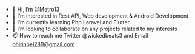 - 👋 Hi, I’m @Metro13
- 👀 I’m interested in Rest API, Web development & Android Development 
- 🌱 I’m currently learning Php Laravel and Flutter
- 💞️ I’m looking to collaborate on any projects related to my interests
- 📫 How to reach me Twitter @wickedbeats3 and Email phirinoel289@gmail.com 

<!---
Metro13/Metro13 is a ✨ special ✨ repository because its `README.md` (this file) appears on your GitHub profile.
You can click the Preview link to take a look at your changes.
--->
